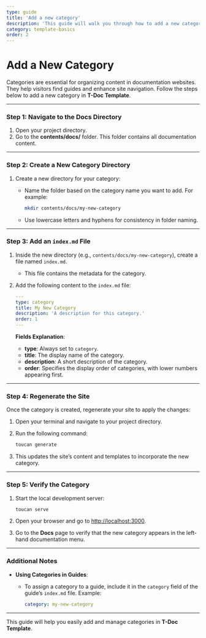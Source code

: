 ```yaml
---
type: guide
title: 'Add a new category'
description: 'This guide will walk you through how to add a new category'
category: template-basics
order: 2
---
```


# Add a New Category

Categories are essential for organizing content in documentation websites. They help visitors find guides and enhance site navigation. Follow the steps below to add a new category in **T-Doc Template**.

---

### Step 1: Navigate to the Docs Directory

1. Open your project directory.
2. Go to the **contents/docs/** folder. This folder contains all documentation content.

---

### Step 2: Create a New Category Directory

1. Create a new directory for your category:

   - Name the folder based on the category name you want to add. For example:

     ```bash
     mkdir contents/docs/my-new-category
     ```

   - Use lowercase letters and hyphens for consistency in folder naming.

---

### Step 3: Add an `index.md` File

1. Inside the new directory (e.g., `contents/docs/my-new-category`), create a file named `index.md`.

   - This file contains the metadata for the category.

2. Add the following content to the `index.md` file:

   ```yaml
   ---
   type: category
   title: My New Category
   description: 'A description for this category.'
   order: 1
   ---
   ```

   **Fields Explanation**:

   - **type**: Always set to `category`.
   - **title**: The display name of the category.
   - **description**: A short description of the category.
   - **order**: Specifies the display order of categories, with lower numbers appearing first.

---

### Step 4: Regenerate the Site

Once the category is created, regenerate your site to apply the changes:

1. Open your terminal and navigate to your project directory.
2. Run the following command:

   ```sh
   toucan generate
   ```

3. This updates the site’s content and templates to incorporate the new category.

---

### Step 5: Verify the Category

1. Start the local development server:

   ```sh
   toucan serve
   ```

2. Open your browser and go to [http://localhost:3000](http://localhost:3000).
3. Go to the **Docs** page to verify that the new category appears in the left-hand documentation menu.

---

### Additional Notes

- **Using Categories in Guides**:

  - To assign a category to a guide, include it in the `category` field of the guide’s `index.md` file. Example:

    ```yaml
    category: my-new-category
    ```

---

This guide will help you easily add and manage categories in **T-Doc Template**.
